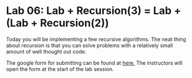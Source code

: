 # Lab 06: Lab + Recursion(3) = Lab + (Lab + Recursion(2))

Today you will be implementing a few recursive algorithms. The neat thing about recursion is that you can solve problems with a relatively small amount of well thought out code. 

The google form for submitting can be found at [here.](https://goo.gl/forms/8ouzJARdNmOrgV1K3) The instructors will open the form at the start of the lab session. 
